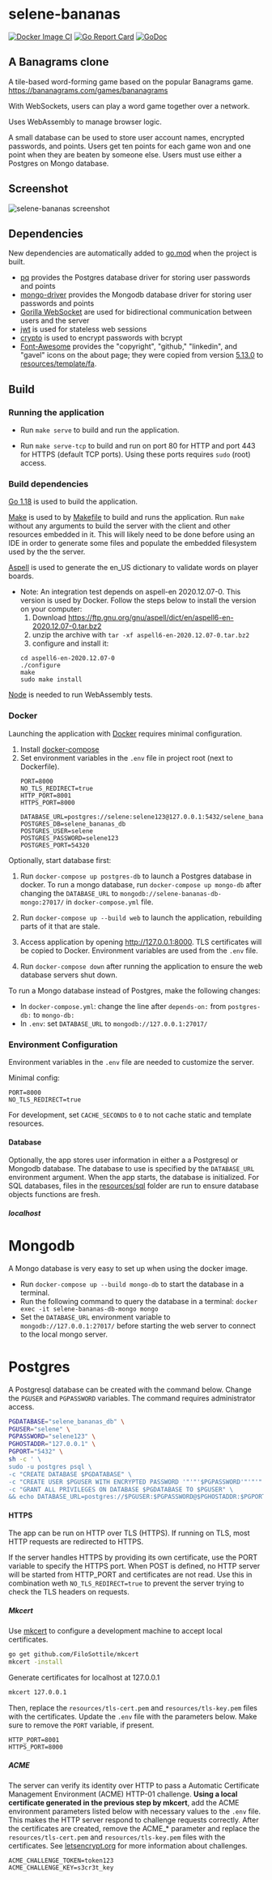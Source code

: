# selene-bananas

[![Docker Image CI](https://github.com/jacobpatterson1549/selene-bananas/actions/workflows/docker-image.yml/badge.svg)](https://github.com/jacobpatterson1549/selene-bananas/actions/workflows/docker-image.yml)
[![Go Report Card](https://goreportcard.com/badge/github.com/jacobpatterson1549/selene-bananas)](https://goreportcard.com/report/github.com/jacobpatterson1549/selene-bananas)
[![GoDoc](https://godoc.org/github.com/jacobpatterson1549/selene-bananas?status.svg)](https://godoc.org/github.com/jacobpatterson1549/selene-bananas)


## A Banagrams clone

A tile-based word-forming game based on the popular Banagrams game.  <https://bananagrams.com/games/bananagrams>

With WebSockets, users can play a word game together over a network.

Uses WebAssembly to manage browser logic.

A small database can be used to store user account names, encrypted passwords, and points.  Users get ten points for each game won and one point when they are beaten by someone else.  Users must use either a Postgres on Mongo database.

## Screenshot
![selene-bananas screenshot](screenshot.png)

## Dependencies

New dependencies are automatically added to [go.mod](go.mod) when the project is built.
* [pq](https://github.com/lib/pq) provides the Postgres database driver for storing user passwords and points
* [mongo-driver](https://github.com/mongodb/mongo-go-driver) provides the Mongodb database driver for storing user passwords and points
* [Gorilla WebSocket](https://github.com/gorilla/websocket) are used for bidirectional communication between users and the server
* [jwt](https://github.com/golang-jwt/jwt) is used for stateless web sessions
* [crypto](https://github.com/golang/crypto) is used to  encrypt passwords with bcrypt
* [Font-Awesome](https://github.com/FortAwesome/Font-Awesome) provides the "copyright", "github," "linkedin", and "gavel" icons on the about page; they were copied from version [5.13.0](https://github.com/FortAwesome/Font-Awesome/releases/tag/5.13.0) to [resources/template/fa](resources/template/fa).

## Build

### Running the application

* Run `make serve` to build and run the application.

* Run `make serve-tcp` to build and run on port 80 for HTTP and port 443 for HTTPS (default TCP ports).  Using these ports requires `sudo` (root) access.

### Build dependencies

[Go 1.18](https://golang.org/dl/) is used to build the application.

[Make](https://www.gnu.org/software/make/) is used to by [Makefile](Makefile) to build and runs the application. Run `make` without any arguments to build the server with the client and other resources embedded in it.  This will likely need to be done before using an IDE in order to generate some files and populate the embedded filesystem used by the the server.

[Aspell](https://github.com/GNUAspell/aspell) is used to generate the en_US dictionary to validate words on player boards.
 * Note: An integration test depends on aspell-en 2020.12.07-0.  This version is used by Docker.  Follow the steps below to install the version on your computer:
   1. Download https://ftp.gnu.org/gnu/aspell/dict/en/aspell6-en-2020.12.07-0.tar.bz2
   1. unzip the archive with `tar -xf aspell6-en-2020.12.07-0.tar.bz2`
   1. configure and install it:
   ```
   cd aspell6-en-2020.12.07-0
   ./configure
   make
   sudo make install
   ```

[Node](https://github.com/nodejs) is needed to run WebAssembly tests.

### Docker

Launching the application with [Docker](https://www.docker.com) requires minimal configuration.

1. Install [docker-compose](https://github.com/docker/compose)
1. Set environment variables in the `.env` file in project root (next to Dockerfile).
    ```
    PORT=8000
    NO_TLS_REDIRECT=true
    HTTP_PORT=8001
    HTTPS_PORT=8000

    DATABASE_URL=postgres://selene:selene123@127.0.0.1:5432/selene_bananas_db
    POSTGRES_DB=selene_bananas_db
    POSTGRES_USER=selene
    POSTGRES_PASSWORD=selene123
    POSTGRES_PORT=54320
    ```

Optionally, start database first:
1. Run `docker-compose up postgres-db` to launch a Postgres database in docker.  To run a mongo database, run `docker-compose up mongo-db` after changing the `DATABASE_URL` to `mongodb://selene-bananas-db-mongo:27017/` in `docker-compose.yml` file.

1. Run `docker-compose up --build web` to launch the application, rebuilding parts of it that are stale.
1. Access application by opening <http://127.0.0.1:8000>.  TLS certificates will be copied to Docker.  Environment variables are used from the `.env` file.
1. Run `docker-compose down` after running the application to ensure the web database servers shut down.

To run a Mongo database instead of Postgres, make the following changes:
* In `docker-compose.yml`: change the line after `depends-on:` from `postgres-db:` to `mongo-db:`
* In `.env`: set `DATABASE_URL` to `mongodb://127.0.0.1:27017/`

### Environment Configuration

Environment variables in the `.env` file are needed to customize the server.

Minimal config:
```
PORT=8000
NO_TLS_REDIRECT=true
```

For development, set `CACHE_SECONDS` to `0` to not cache static and template resources.

#### Database

Optionally, the app stores user information in either a a Postgresql or Mongodb database.  The database to use is specified by the `DATABASE_URL` environment argument.  When the app starts, the database is initialized.  For SQL databases, files in the [resources/sql](resources/sql) folder are run to ensure database objects functions are fresh.

##### localhost

# Mongodb

A Mongo database is very easy to set up when using the docker image.
* Run `docker-compose up --build mongo-db` to start the database in a terminal.
* Run the following command to query the database in a terminal: `docker exec -it selene-bananas-db-mongo mongo`
* Set the `DATABASE_URL` environment variable to `mongodb://127.0.0.1:27017/` before starting the web server to connect to the local mongo server.

# Postgres

A Postgresql database can be created with the command below.  Change the `PGUSER` and `PGPASSWORD` variables.  The command requires administrator access.
```bash
PGDATABASE="selene_bananas_db" \
PGUSER="selene" \
PGPASSWORD="selene123" \
PGHOSTADDR="127.0.0.1" \
PGPORT="5432" \
sh -c ' \
sudo -u postgres psql \
-c "CREATE DATABASE $PGDATABASE" \
-c "CREATE USER $PGUSER WITH ENCRYPTED PASSWORD '"'"'$PGPASSWORD'"'"'" \
-c "GRANT ALL PRIVILEGES ON DATABASE $PGDATABASE TO $PGUSER" \
&& echo DATABASE_URL=postgres://$PGUSER:$PGPASSWORD@$PGHOSTADDR:$PGPORT/$PGDATABASE'
```

#### HTTPS

The app can be run on HTTP over TLS (HTTPS). If running on TLS, most HTTP requests are redirected to HTTPS.

If the server handles HTTPS by providing its own certificate, use the PORT variable to specify the HTTPS port. When POST is defined, no HTTP server will be started from HTTP_PORT and certificates are not read.  Use this in combination weth `NO_TLS_REDIRECT=true` to prevent the server trying to check the TLS headers on requests.

##### Mkcert

Use [mkcert](https://github.com/FiloSottile/mkcert) to configure a development machine to accept local certificates.
```bash
go get github.com/FiloSottile/mkcert
mkcert -install
```
Generate certificates for localhost at 127.0.0.1
```bash
mkcert 127.0.0.1
```
Then, replace the `resources/tls-cert.pem` and `resources/tls-key.pem` files with the certificates.  Update the `.env` file with the parameters below. Make sure to remove the `PORT` variable, if present.
```
HTTP_PORT=8001
HTTPS_PORT=8000
```

##### ACME

The server can verify its identity over HTTP to pass a Automatic Certificate Management Environment (ACME) HTTP-01 challenge.  **Using a local certificate generated in the previous step by mkcert**, add the ACME environment parameters listed below with necessary values to the `.env` file.  This makes the HTTP server respond to challenge requests correctly.  After the certificates are created, remove the ACME_* parameter and replace the `resources/tls-cert.pem` and `resources/tls-key.pem` files with the certificates. See [letsencrypt.org](https://letsencrypt.org/docs/challenge-types/#http-01-challenge) for more information about challenges.
```
ACME_CHALLENGE_TOKEN=token123
ACME_CHALLENGE_KEY=s3cr3t_key
```
